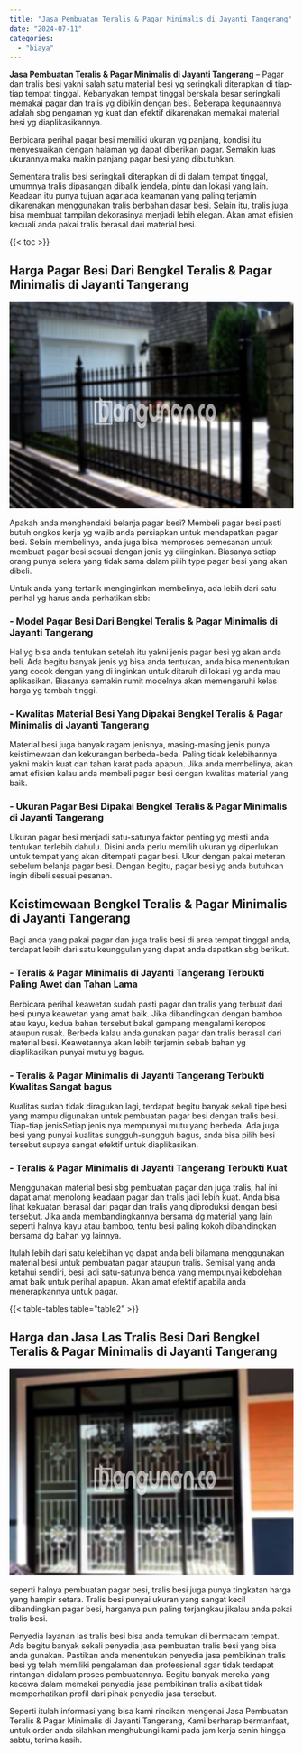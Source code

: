 ```yaml
---
title: "Jasa Pembuatan Teralis & Pagar Minimalis di Jayanti Tangerang"
date: "2024-07-11"
categories: 
  - "biaya"
---
```


**Jasa Pembuatan Teralis & Pagar Minimalis di Jayanti Tangerang** – Pagar dan tralis besi yakni salah satu material besi yg seringkali diterapkan di tiap-tiap tempat tinggal. Kebanyakan tempat tinggal berskala besar seringkali memakai pagar dan tralis yg dibikin dengan besi. Beberapa kegunaannya adalah sbg pengaman yg kuat dan efektif dikarenakan memakai material besi yg diaplikasikannya.

Berbicara perihal pagar besi memiliki ukuran yg panjang, kondisi itu menyesuaikan dengan halaman yg dapat diberikan pagar. Semakin luas ukurannya maka makin panjang pagar besi yang dibutuhkan.

Sementara tralis besi seringkali diterapkan di di dalam tempat tinggal, umumnya tralis dipasangan dibalik jendela, pintu dan lokasi yang lain. Keadaan itu punya tujuan agar ada keamanan yang paling terjamin dikarenakan menggunakan tralis berbahan dasar besi. Selain itu, tralis juga bisa membuat tampilan dekorasinya menjadi lebih elegan. Akan amat efisien kecuali anda pakai tralis berasal dari material besi.

{{< toc >}}

## Harga Pagar Besi Dari Bengkel Teralis & Pagar Minimalis di Jayanti Tangerang

![Jasa Pembuatan Teralis & Pagar Minimalis di Jayanti Tangerang](/images/pagar-minimalis-murah-39.png)

Apakah anda menghendaki belanja pagar besi? Membeli pagar besi pasti butuh ongkos kerja yg wajib anda persiapkan untuk mendapatkan pagar besi. Selain membelinya, anda juga bisa memproses pemesanan untuk membuat pagar besi sesuai dengan jenis yg diinginkan. Biasanya setiap orang punya selera yang tidak sama dalam pilih type pagar besi yang akan dibeli.

Untuk anda yang tertarik menginginkan membelinya, ada lebih dari satu perihal yg harus anda perhatikan sbb:
### \- Model Pagar Besi Dari Bengkel Teralis & Pagar Minimalis di Jayanti Tangerang

Hal yg bisa anda tentukan setelah itu yakni jenis pagar besi yg akan anda beli. Ada begitu banyak jenis yg bisa anda tentukan, anda bisa menentukan yang cocok dengan yang di inginkan untuk ditaruh di lokasi yg anda mau aplikasikan. Biasanya semakin rumit modelnya akan memengaruhi kelas harga yg tambah tinggi.

### \- Kwalitas Material Besi Yang Dipakai Bengkel Teralis & Pagar Minimalis di Jayanti Tangerang

Material besi juga banyak ragam jenisnya, masing-masing jenis punya keistimewaan dan kekurangan berbeda-beda. Paling tidak kelebihannya yakni makin kuat dan tahan karat pada apapun. Jika anda membelinya, akan amat efisien kalau anda membeli pagar besi dengan kwalitas material yang baik.

### \- Ukuran Pagar Besi Dipakai Bengkel Teralis & Pagar Minimalis di Jayanti Tangerang

Ukuran pagar besi menjadi satu-satunya faktor penting yg mesti anda tentukan terlebih dahulu. Disini anda perlu memilih ukuran yg diperlukan untuk tempat yang akan ditempati pagar besi. Ukur dengan pakai meteran sebelum belanja pagar besi. Dengan begitu, pagar besi yg anda butuhkan ingin dibeli sesuai pesanan.

## Keistimewaan Bengkel Teralis & Pagar Minimalis di Jayanti Tangerang

Bagi anda yang pakai pagar dan juga tralis besi di area tempat tinggal anda, terdapat lebih dari satu keunggulan yang dapat anda dapatkan sbg berikut.

### \- Teralis & Pagar Minimalis di Jayanti Tangerang Terbukti Paling Awet dan Tahan Lama

Berbicara perihal keawetan sudah pasti pagar dan tralis yang terbuat dari besi punya keawetan yang amat baik. Jika dibandingkan dengan bamboo atau kayu, kedua bahan tersebut bakal gampang mengalami keropos ataupun rusak. Berbeda kalau anda gunakan pagar dan tralis berasal dari material besi. Keawetannya akan lebih terjamin sebab bahan yg diaplikasikan punyai mutu yg bagus.

### \- Teralis & Pagar Minimalis di Jayanti Tangerang Terbukti Kwalitas Sangat bagus

Kualitas sudah tidak diragukan lagi, terdapat begitu banyak sekali tipe besi yang mampu digunakan untuk pembuatan pagar besi dengan tralis besi. Tiap-tiap jenisSetiap jenis nya mempunyai mutu yang berbeda. Ada juga besi yang punyai kualitas sungguh-sungguh bagus, anda bisa pilih besi tersebut supaya sangat efektif untuk diaplikasikan.

### \- Teralis & Pagar Minimalis di Jayanti Tangerang Terbukti Kuat

Menggunakan material besi sbg pembuatan pagar dan juga tralis, hal ini dapat amat menolong keadaan pagar dan tralis jadi lebih kuat. Anda bisa lihat kekuatan berasal dari pagar dan tralis yang diproduksi dengan besi tersebut. Jika anda membandingkannya bersama dg material yang lain seperti halnya kayu atau bamboo, tentu besi paling kokoh dibandingkan bersama dg bahan yg lainnya.

Itulah lebih dari satu kelebihan yg dapat anda beli bilamana menggunakan material besi untuk pembuatan pagar ataupun tralis. Semisal yang anda ketahui sendiri, besi jadi satu-satunya benda yang mempunyai kebolehan amat baik untuk perihal apapun. Akan amat efektif apabila anda menerapkannya untuk pagar.

{{< table-tables table="table2" >}}

## Harga dan Jasa Las Tralis Besi Dari Bengkel Teralis & Pagar Minimalis di Jayanti Tangerang

![Jasa Pembuatan Teralis & Pagar Minimalis di Jayanti Tangerang](/images/teralis-minimalis-murah-19.png)

seperti halnya pembuatan pagar besi, tralis besi juga punya tingkatan harga yang hampir setara. Tralis besi punyai ukuran yang sangat kecil dibandingkan pagar besi, harganya pun paling terjangkau jikalau anda pakai tralis besi.

Penyedia layanan las tralis besi bisa anda temukan di bermacam tempat. Ada begitu banyak sekali penyedia jasa pembuatan tralis besi yang bisa anda gunakan. Pastikan anda menentukan penyedia jasa pembikinan tralis besi yg telah memiliki pengalaman dan professional agar tidak terdapat rintangan didalam proses pembuatannya. Begitu banyak mereka yang kecewa dalam memakai penyedia jasa pembikinan tralis akibat tidak memperhatikan profil dari pihak penyedia jasa tersebut.

Seperti itulah informasi yang bisa kami rincikan mengenai Jasa Pembuatan Teralis & Pagar Minimalis di Jayanti Tangerang, Kami berharap bermanfaat, untuk order anda silahkan menghubungi kami pada jam kerja senin hingga sabtu, terima kasih.
